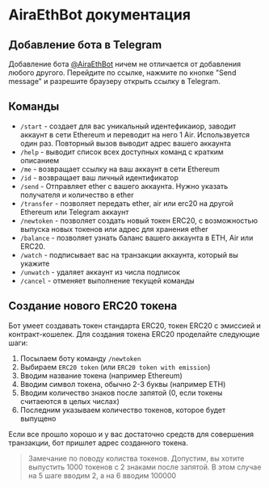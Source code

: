 # AiraEthBot документация

## Добавление бота в Telegram

Добавление бота [@AiraEthBot](http://www.telegram.me/airaethbot) ничем не отличается от добавления любого другого. Перейдите по ссылке, нажмите по кнопке "Send message" и разрешите браузеру открыть ссылку в Telegram.

## Команды 

* `/start` - создает для вас уникальный идентефикаиор, заводит аккаунт в сети Ethereum и переводит на него 1 Air. Использвуется один раз. Повторный вызов выводит адрес вашего аккаунта
* `/help` - выводит список всех доступных команд с кратким описанием
* `/me` - возвращает ссылку на ваш аккаунт в сети Ethereum
* `/id` - возвращает ваш личный идентификатор
* `/send` - Отправляет ether с вашего аккаунта. Нужно указать получателя и количество в ether
* `/transfer` - позволяет передать ether, air или erc20 на другой Ethereum или Telegram аккаунт
* `/newtoken` - позволяет создать новый токен ERC20, с возможностью выпуска новых токенов или адрес для хранения ether
* `/balance` - позволяет узнать баланс вашего аккаунта в ETH, Air или ERC20.
* `/watch` - подписывает вас на транзакции аккаунта, который вы укажите
* `/unwatch` - удаляет аккаунт из числа подписок
* `/cancel` - отменяет выполнение текущей команды

## Создание нового ERC20 токена

Бот умеет создавать токен стандарта ERC20, токен ERC20 с эмиссией и контракт-кошелек. 
Для создания токена ERC20 проделайте следующие шаги:

1. Посылаем боту команду `/newtoken`
2. Выбираем `ERC20 token` (или `ERC20 token with emission`)
3. Вводим название токена (например Ethereum)
4. Вводим символ токена, обычно 2-3 буквы (например ETH)
5. Вводим количество знаков после запятой (0, если токены считаеются в целых числах)
6. Последним указываем количество токенов, которое будет выпущено

Если все прошло хорошо и у вас достаточно средств для совершения транзакции, бот пришлет адрес созданного токена.

> Замечание по поводу колиства токенов. Допустим, вы хотите выпустить 1000 токенов с 2 знаками после запятой. В этом случае на 5 шаге вводим 2, а на 6 вводим 100000

